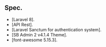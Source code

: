 ## Spec.

- [Laravel 8].
- [API Rest].
- [Laravel Sanctum for authentication system].
- [SB Admin 2 v4.1.4 Theme].
- [font-awesome 5.15.3].

